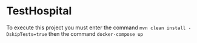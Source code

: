 # TestHospital
To execute this project you must enter the command 
`mvn clean install -DskipTests=true`
then the command 
`docker-compose up`
